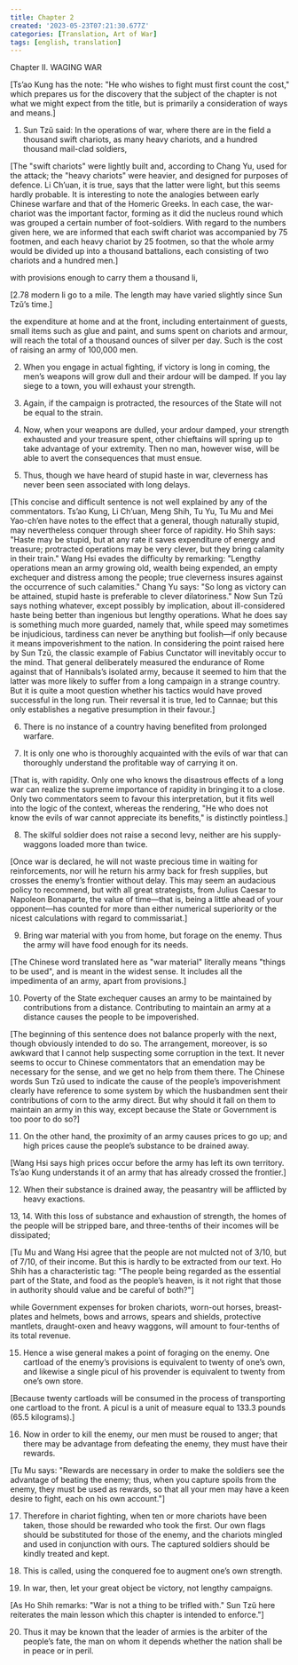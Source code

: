 ```yaml
---
title: Chapter 2
created: '2023-05-23T07:21:30.677Z'
categories: [Translation, Art of War]
tags: [english, translation]
---
```

Chapter II. WAGING WAR

[Ts’ao Kung has the note: "He who wishes to fight must first count the cost," which prepares us for the discovery that the subject of the chapter is not what we might expect from the title, but is primarily a consideration of ways and means.]

1. Sun Tzŭ said: In the operations of war, where there are in the field a thousand swift chariots, as many heavy chariots, and a hundred thousand mail-clad soldiers,

[The "swift chariots" were lightly built and, according to Chang Yu, used for the attack; the "heavy chariots" were heavier, and designed for purposes of defence. Li Ch’uan, it is true, says that the latter were light, but this seems hardly probable. It is interesting to note the analogies between early Chinese warfare and that of the Homeric Greeks. In each case, the war-chariot was the important factor, forming as it did the nucleus round which was grouped a certain number of foot-soldiers. With regard to the numbers given here, we are informed that each swift chariot was accompanied by 75 footmen, and each heavy chariot by 25 footmen, so that the whole army would be divided up into a thousand battalions, each consisting of two chariots and a hundred men.]

with provisions enough to carry them a thousand li,

[2.78 modern li go to a mile. The length may have varied slightly since Sun Tzŭ’s time.]

the expenditure at home and at the front, including entertainment of guests, small items such as glue and paint, and sums spent on chariots and armour, will reach the total of a thousand ounces of silver per day. Such is the cost of raising an army of 100,000 men.

2. When you engage in actual fighting, if victory is long in coming, the men’s weapons will grow dull and their ardour will be damped. If you lay siege to a town, you will exhaust your strength.

3. Again, if the campaign is protracted, the resources of the State will not be equal to the strain.

4. Now, when your weapons are dulled, your ardour damped, your strength exhausted and your treasure spent, other chieftains will spring up to take advantage of your extremity. Then no man, however wise, will be able to avert the consequences that must ensue.

5. Thus, though we have heard of stupid haste in war, cleverness has never been seen associated with long delays.

[This concise and difficult sentence is not well explained by any of the commentators. Ts’ao Kung, Li Ch’uan, Meng Shih, Tu Yu, Tu Mu and Mei Yao-ch’en have notes to the effect that a general, though naturally stupid, may nevertheless conquer through sheer force of rapidity. Ho Shih says: "Haste may be stupid, but at any rate it saves expenditure of energy and treasure; protracted operations may be very clever, but they bring calamity in their train." Wang Hsi evades the difficulty by remarking: "Lengthy operations mean an army growing old, wealth being expended, an empty exchequer and distress among the people; true cleverness insures against the occurrence of such calamities." Chang Yu says: "So long as victory can be attained, stupid haste is preferable to clever dilatoriness." Now Sun Tzŭ says nothing whatever, except possibly by implication, about ill-considered haste being better than ingenious but lengthy operations. What he does say is something much more guarded, namely that, while speed may sometimes be injudicious, tardiness can never be anything but foolish—if only because it means impoverishment to the nation. In considering the point raised here by Sun Tzŭ, the classic example of Fabius Cunctator will inevitably occur to the mind. That general deliberately measured the endurance of Rome against that of Hannibals’s isolated army, because it seemed to him that the latter was more likely to suffer from a long campaign in a strange country. But it is quite a moot question whether his tactics would have proved successful in the long run. Their reversal it is true, led to Cannae; but this only establishes a negative presumption in their favour.]

6. There is no instance of a country having benefited from prolonged warfare.

7. It is only one who is thoroughly acquainted with the evils of war that can thoroughly understand the profitable way of carrying it on.

[That is, with rapidity. Only one who knows the disastrous effects of a long war can realize the supreme importance of rapidity in bringing it to a close. Only two commentators seem to favour this interpretation, but it fits well into the logic of the context, whereas the rendering, "He who does not know the evils of war cannot appreciate its benefits," is distinctly pointless.]

8. The skilful soldier does not raise a second levy, neither are his supply-waggons loaded more than twice.

[Once war is declared, he will not waste precious time in waiting for reinforcements, nor will he return his army back for fresh supplies, but crosses the enemy’s frontier without delay. This may seem an audacious policy to recommend, but with all great strategists, from Julius Caesar to Napoleon Bonaparte, the value of time—that is, being a little ahead of your opponent—has counted for more than either numerical superiority or the nicest calculations with regard to commissariat.]

9. Bring war material with you from home, but forage on the enemy. Thus the army will have food enough for its needs.

[The Chinese word translated here as "war material" literally means "things to be used", and is meant in the widest sense. It includes all the impedimenta of an army, apart from provisions.]

10. Poverty of the State exchequer causes an army to be maintained by contributions from a distance. Contributing to maintain an army at a distance causes the people to be impoverished.

[The beginning of this sentence does not balance properly with the next, though obviously intended to do so. The arrangement, moreover, is so awkward that I cannot help suspecting some corruption in the text. It never seems to occur to Chinese commentators that an emendation may be necessary for the sense, and we get no help from them there. The Chinese words Sun Tzŭ used to indicate the cause of the people’s impoverishment clearly have reference to some system by which the husbandmen sent their contributions of corn to the army direct. But why should it fall on them to maintain an army in this way, except because the State or Government is too poor to do so?]

11. On the other hand, the proximity of an army causes prices to go up; and high prices cause the people’s substance to be drained away.

[Wang Hsi says high prices occur before the army has left its own territory. Ts’ao Kung understands it of an army that has already crossed the frontier.]

12. When their substance is drained away, the peasantry will be afflicted by heavy exactions.

13, 14. With this loss of substance and exhaustion of strength, the homes of the people will be stripped bare, and three-tenths of their incomes will be dissipated;

[Tu Mu and Wang Hsi agree that the people are not mulcted not of 3/10, but of 7/10, of their income. But this is hardly to be extracted from our text. Ho Shih has a characteristic tag: "The people being regarded as the essential part of the State, and food as the people’s heaven, is it not right that those in authority should value and be careful of both?"]

while Government expenses for broken chariots, worn-out horses, breast-plates and helmets, bows and arrows, spears and shields, protective mantlets, draught-oxen and heavy waggons, will amount to four-tenths of its total revenue.

15. Hence a wise general makes a point of foraging on the enemy. One cartload of the enemy’s provisions is equivalent to twenty of one’s own, and likewise a single picul of his provender is equivalent to twenty from one’s own store.

[Because twenty cartloads will be consumed in the process of transporting one cartload to the front. A picul is a unit of measure equal to 133.3 pounds (65.5 kilograms).]

16. Now in order to kill the enemy, our men must be roused to anger; that there may be advantage from defeating the enemy, they must have their rewards.

[Tu Mu says: "Rewards are necessary in order to make the soldiers see the advantage of beating the enemy; thus, when you capture spoils from the enemy, they must be used as rewards, so that all your men may have a keen desire to fight, each on his own account."]

17. Therefore in chariot fighting, when ten or more chariots have been taken, those should be rewarded who took the first. Our own flags should be substituted for those of the enemy, and the chariots mingled and used in conjunction with ours. The captured soldiers should be kindly treated and kept.

18. This is called, using the conquered foe to augment one’s own strength.

19. In war, then, let your great object be victory, not lengthy campaigns.

[As Ho Shih remarks: "War is not a thing to be trifled with." Sun Tzŭ here reiterates the main lesson which this chapter is intended to enforce."]

20. Thus it may be known that the leader of armies is the arbiter of the people’s fate, the man on whom it depends whether the nation shall be in peace or in peril. 
